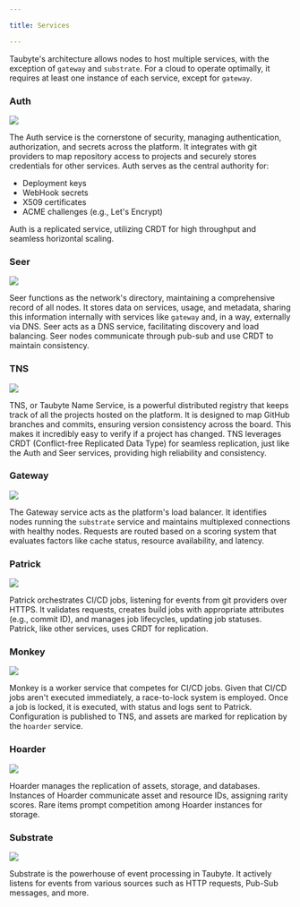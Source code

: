 ```yaml
---

title: Services

---
```


Taubyte's architecture allows nodes to host multiple services, with the exception of `gateway` and `substrate`. For a cloud to operate optimally, it requires at least one instance of each service, except for `gateway`.

### Auth
![](/images/auth-service-overview-dia.png)

The Auth service is the cornerstone of security, managing authentication, authorization, and secrets across the platform. It integrates with git providers to map repository access to projects and securely stores credentials for other services. Auth serves as the central authority for:

- Deployment keys
- WebHook secrets
- X509 certificates
- ACME challenges (e.g., Let's Encrypt)

Auth is a replicated service, utilizing CRDT for high throughput and seamless horizontal scaling.

### Seer
![](/images/seer-service-overview-dia.png)

Seer functions as the network's directory, maintaining a comprehensive record of all nodes. It stores data on services, usage, and metadata, sharing this information internally with services like `gateway` and, in a way, externally via DNS. Seer acts as a DNS service, facilitating discovery and load balancing. Seer nodes communicate through pub-sub and use CRDT to maintain consistency.

### TNS
![](/images/tns-service-overview-dia.png)

TNS, or Taubyte Name Service, is a powerful distributed registry that keeps track of all the projects hosted on the platform. It is designed to map GitHub branches and commits, ensuring version consistency across the board. This makes it incredibly easy to verify if a project has changed. TNS leverages CRDT (Conflict-free Replicated Data Type) for seamless replication, just like the Auth and Seer services, providing high reliability and consistency.

### Gateway
![](/images/gateway-service-overview-dia.png)

The Gateway service acts as the platform's load balancer. It identifies nodes running the `substrate` service and maintains multiplexed connections with healthy nodes. Requests are routed based on a scoring system that evaluates factors like cache status, resource availability, and latency.

### Patrick
![](/images/patrick-service-overview-dia.png)

Patrick orchestrates CI/CD jobs, listening for events from git providers over HTTPS. It validates requests, creates build jobs with appropriate attributes (e.g., commit ID), and manages job lifecycles, updating job statuses. Patrick, like other services, uses CRDT for replication.

### Monkey
![](/images/monkey-service-overview-dia.png)

Monkey is a worker service that competes for CI/CD jobs. Given that CI/CD jobs aren't executed immediately, a race-to-lock system is employed. Once a job is locked, it is executed, with status and logs sent to Patrick. Configuration is published to TNS, and assets are marked for replication by the `hoarder` service.

### Hoarder
![](/images/hoarder-service-overview-dia.png)

Hoarder manages the replication of assets, storage, and databases. Instances of Hoarder communicate asset and resource IDs, assigning rarity scores. Rare items prompt competition among Hoarder instances for storage.

### Substrate
![](/images/substrate-service-overview-dia.png)

Substrate is the powerhouse of event processing in Taubyte. It actively listens for events from various sources such as HTTP requests, Pub-Sub messages, and more.

